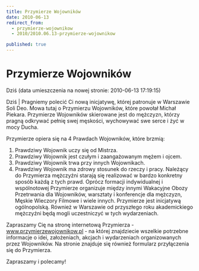```yaml
---
title: Przymierze Wojowników
date: 2010-06-13
redirect_from: 
  - przymierze-wojownikow
  - 2010/2010.06.13-przymierze-wojownikow

published: true
---
```




# Przymierze Wojowników

<time>Dziś (data umieszczenia na nowej stronie: 2010-06-13 17:19:15)</time>

Dziś | 
Pragniemy polecić Ci nową inicjatywę, której patronuje w Warszawie Soli Deo. Mowa tutaj o Przymierzu Wojowników, które powołał Michał Piekara. Przymierze Wojowników skierowane jest do mężczyzn, którzy pragną odkrywać pełnię swej męskości, wychowywać swe serce i żyć w mocy Ducha.

Przymierze opiera się na 4 Prawdach Wojowników, które brzmią:
1. Prawdziwy Wojownik uczy się od Mistrza.
2. Prawdziwy Wojownik jest czułym i zaangażowanym mężem i ojcem.
3. Prawdziwy Wojownik trwa przy innych Wojownikach.
4. Prawdziwy Wojownik ma zdrowy stosunek do rzeczy i pracy.
Należący do Przymierza mężczyźni starają się realizować w bardzo konkretny sposób każdą z tych prawd. Oprócz formacji indywidualnej i wspólnotowej Przymierze organizuje między innymi Wakacyjne Obozy Przetrwania dla Wojowników, warsztaty i konferencje dla mężczyzn, Męskie Wieczory Filmowe i wiele innych. Przymierze jest inicjatywą ogólnopolską. Również w Warszawie od przyszłego roku akademickiego mężczyźni będą mogli uczestniczyć w tych wydarzeniach.

Zapraszamy Cię na stronę internetową Przymierza - www.przymierzewojownikow.pl - na której znajdziecie wszelkie potrzebne informacje o idei, założeniach, akcjach i wydarzeniach organizowanych przez Wojowników. Na stronie znajduje się również formularz przyłączenia się do Przymierza. 

Zapraszamy i polecamy! 

<!--{{json:{"created_date":"2010-06-13 17:19:15","publish_down":"0000-00-00 00:00:00","id":"938"}}}-->